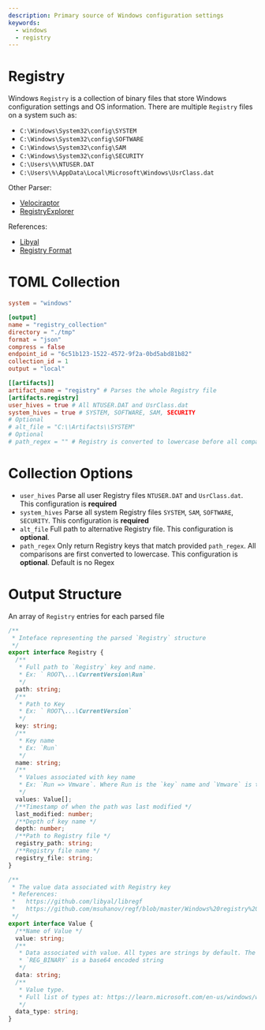 ```yaml
---
description: Primary source of Windows configuration settings
keywords:
  - windows
  - registry
---
```


# Registry

Windows `Registry` is a collection of binary files that store Windows
configuration settings and OS information. There are multiple `Registry` files
on a system such as:

- `C:\Windows\System32\config\SYSTEM`
- `C:\Windows\System32\config\SOFTWARE`
- `C:\Windows\System32\config\SAM`
- `C:\Windows\System32\config\SECURITY`
- `C:\Users\%\NTUSER.DAT`
- `C:\Users\%\AppData\Local\Microsoft\Windows\UsrClass.dat`

Other Parser:

- [Velociraptor](https://docs.velociraptor.app/artifact_references/pages/windows.registry.ntuser/)
- [RegistryExplorer](https://ericzimmerman.github.io/#!index.md)

References:

- [Libyal](https://github.com/libyal/libregf)
- [Registry Format](https://github.com/msuhanov/regf/blob/master/Windows%20registry%20file%20format%20specification.md)

# TOML Collection

```toml
system = "windows"

[output]
name = "registry_collection"
directory = "./tmp"
format = "json"
compress = false
endpoint_id = "6c51b123-1522-4572-9f2a-0bd5abd81b82"
collection_id = 1
output = "local"

[[artifacts]]
artifact_name = "registry" # Parses the whole Registry file
[artifacts.registry]
user_hives = true # All NTUSER.DAT and UsrClass.dat
system_hives = true # SYSTEM, SOFTWARE, SAM, SECURITY
# Optional
# alt_file = "C:\\Artifacts\\SYSTEM"
# Optional
# path_regex = "" # Registry is converted to lowercase before all comparison operations. So any regex input will also be converted to lowercase
```

# Collection Options

- `user_hives` Parse all user Registry files `NTUSER.DAT` and `UsrClass.dat`.
  This configuration is **required**
- `system_hives` Parse all system Registry files `SYSTEM`, `SAM`, `SOFTWARE`,
  `SECURITY`. This configuration is **required**
- `alt_file` Full path to alternative Registry file. This configuration is
  **optional**.
- `path_regex` Only return Registry keys that match provided `path_regex`. All
  comparisons are first converted to lowercase. This configuration is
  **optional**. Default is no Regex

# Output Structure

An array of `Registry` entries for each parsed file

```typescript
/**
 * Inteface representing the parsed `Registry` structure
 */
export interface Registry {
  /**
   * Full path to `Registry` key and name.
   * Ex: ` ROOT\...\CurrentVersion\Run`
   */
  path: string;
  /**
   * Path to Key
   * Ex: ` ROOT\...\CurrentVersion`
   */
  key: string;
  /**
   * Key name
   * Ex: `Run`
   */
  name: string;
  /**
   * Values associated with key name
   * Ex: `Run => Vmware`. Where Run is the `key` name and `Vmware` is the value name
   */
  values: Value[];
  /**Timestamp of when the path was last modified */
  last_modified: number;
  /**Depth of key name */
  depth: number;
  /**Path to Registry file */
  registry_path: string;
  /**Registry file name */
  registry_file: string;
}

/**
 * The value data associated with Registry key
 * References:
 *   https://github.com/libyal/libregf
 *   https://github.com/msuhanov/regf/blob/master/Windows%20registry%20file%20format%20specification.md
 */
export interface Value {
  /**Name of Value */
  value: string;
  /**
   * Data associated with value. All types are strings by default. The real type can be determined by `data_type`.
   * `REG_BINARY` is a base64 encoded string
   */
  data: string;
  /**
   * Value type.
   * Full list of types at: https://learn.microsoft.com/en-us/windows/win32/sysinfo/registry-value-types
   */
  data_type: string;
}
```
